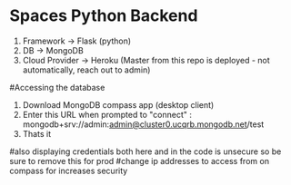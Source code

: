 # Spaces Python Backend

1. Framework -> Flask (python) 
2. DB -> MongoDB 
3. Cloud Provider -> Heroku (Master from this repo is deployed - not automatically, reach out to admin)

#Accessing the database
1. Download MongoDB compass app (desktop client)
2. Enter this URL when prompted to "connect" : mongodb+srv://admin:admin@cluster0.ucqrb.mongodb.net/test 
3. Thats it

#also displaying credentials both here and in the code is unsecure so be sure to remove this for prod
#change ip addresses to access from on compass for increases security


